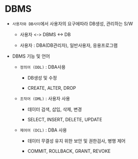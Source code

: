 # DBMS

- ``사용자와 DB사이``에서 사용자의 요구에따라 DB생성, 관리하는 S/W

    - 사용자 <-> DBMS <-> DB

    - 사용자 : DBA(DB관리자), 일반사용자, 응용프로그램

- DBMS 기능 및 언어

    - ``정의어 (DDL)`` : DBA사용

        - DB생성 및 수정

        - CREATE, ALTER, DROP

    - ``조작어 (DML)`` : 사용자 사용

        - 데이터 검색, 삽입, 삭제, 변경

        - SELECT, INSERT, DELETE, UPDATE

    - ``제어어 (DCL)`` : DBA 사용

        - 데이터 무결성 유지 위한 보안 및 권한검사, 병행 제어 
        
        - COMMIT, ROLLBACK, GRANT, REVOKE